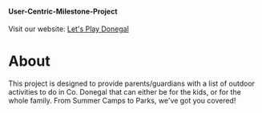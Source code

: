 #### User-Centric-Milestone-Project
Visit our website: [Let's Play Donegal](https://beckyem.github.io/User-Centric-Milestone-Project/)

# About
This project is designed to provide parents/guardians with a list of outdoor activities to do in Co. Donegal that can either be for the kids, or for the whole family. From Summer Camps to Parks, we've got you covered!